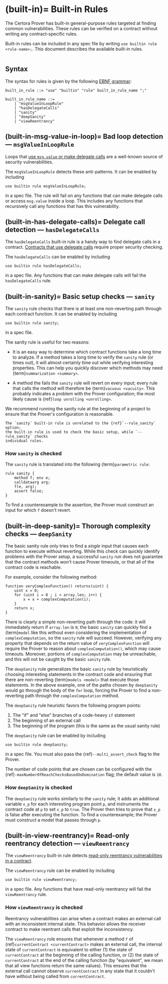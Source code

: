 (built-in)=
Built-in Rules
==============

The Certora Prover has built-in general-purpose rules targeted at finding common
vulnerabilities.  These rules can be verified on a contract without writing any
contract-specific rules.

Built-in rules can be included in any spec file by writing `use builtin rule
<rule-name>;`.  This document describes the available built-in rules.

```{contents}
```

Syntax
------

The syntax for rules is given by the following [EBNF grammar](ebnf-syntax):

```
built_in_rule ::= "use" "builtin" "rule" built_in_rule_name ";"

built_in_rule_name ::=
    | "msgValueInLoopRule"
    | "hasDelegateCalls"
    | "sanity"
    | "deepSanity"
    | "viewReentrancy"
```

(built-in-msg-value-in-loop)=
Bad loop detection &mdash; `msgValueInLoopRule`
-----------------------------------------------

Loops that [use `msg.value` or make delegate
calls][msg-value-vulnerability] are a well-known source of security
vulnerabilities.

[msg-value-vulnerability]: https://trustchain.medium.com/ethereum-msg-value-reuse-vulnerability-5afd0aa2bcef


The `msgValueInLoopRule` detects these anti-patterns.  It can be enabled by
including
```cvl
use builtin rule msgValueInLoopRule;
```
in a spec file.  The rule will fail on any functions that can make delegate
calls or access `msg.value` inside a loop. This includes any functions that recursively call any functions that has
this vulnerability.

(built-in-has-delegate-calls)=
Delegate call detection &mdash; `hasDelegateCalls`
--------------------------------------------------

The `hasDelegateCalls` built-in rule is a handy way to find delegate calls in
a contract. [Contracts that use delegate calls][delegatecall-vulnerability] require proper security checking.

[delegatecall-vulnerability]: https://blog.solidityscan.com/security-issues-with-delegate-calls-4ae64d775b76

The `hasDelegateCalls` can be enabled by including
```cvl
use builtin rule hasDelegateCalls;
```
in a spec file.  Any functions that can make delegate calls will fail the
`hasDelegateCalls` rule.

(built-in-sanity)=
Basic setup checks &mdash; `sanity`
-----------------------------------

The `sanity` rule checks that there is at least one non-reverting path through
each contract function.  It can be enabled by including
```cvl
use builtin rule sanity;
```
in a spec file.

The sanity rule is useful for two reasons:

 - It is an easy way to determine which contract functions take a long time to
   analyze.  If a method takes a long time to verify the `sanity` rule (or
   times out), it will almost certainly time out while verifying interesting
   properties.  This can help you quickly discover which methods may need
   {term}`summarization <summary>`.

 - A method the fails the `sanity` rule will revert on every input; every rule
   that calls the method will therefore be {term}`vacuous <vacuity>`.  This
   probably indicates a problem with the Prover configuration; the most likely
   cause is {ref}`loop unrolling <unrolling>`.

We recommend running the sanity rule at the beginning of a project to
ensure that the Prover's configuration is reasonable.

```{note}
The `sanity` built-in rule is unrelated to the {ref}`--rule_sanity` option;
the built-in rule is used to check the basic setup, while `--rule_sanity` checks
individual rules.
```

### How `sanity` is checked

The `sanity` rule is translated into the following {term}`parametric rule`:

```cvl
rule sanity {
    method f; env e;
    calldataarg arg;
    f(e, arg); 
    assert false;
}
```

To find a counterexample to the assertion, the Prover must construct an input
for which `f` doesn't revert.

(built-in-deep-sanity)=
Thorough complexity checks &mdash; `deepSanity`
-----------------------------------------------

The basic sanity rule only tries to find a _single_ input that causes each
function to execute without reverting.  While this check can quickly identify
problems with the Prover setup, a successful `sanity` run does not guarantee
that the contract methods won't cause Prover timeouts, or that all of the
contract code is reachable.

For example, consider the following method:
```solidity
function veryComplexFunction() returns(uint) {
    uint x = 0;
    for (uint i = 0 ; i < array.len; i++) {
        x = x + complexComputation(i);
    }
    return x;
}
```

There is clearly a simple non-reverting path through the code: it will
immediately return if `array.len` is `0`; the basic `sanity` can quickly find a
{term}`model` like this without even considering the implementation of
`complexComputation`, so the `sanity` rule will succeed.  However, verifying
any property that depends on the return value of `veryComplexFunction` will
require the Prover to reason about `complexComputation()`, which may cause
timeouts.  Moreover, portions of `complexComputation` may be unreachable, and
this will not be caught by the basic `sanity` rule.

The `deepSanity` rule generalizes the basic `sanity` rule by heuristically
choosing interesting statements in the contract code and ensuring that there
are non-reverting {term}`models <model>` that execute those statements.  In the above
example, one of the paths chosen by `deepSanity` would go through the body of
the `for` loop, forcing the Prover to find a non-reverting path through the
`complexComputation` method.

The `deepSanity` rule heuristic favors the following program points:
1. The "if" and "else" branches of a code-heavy `if` statement
2. The beginning of an external call
3. The beginning of the program (this is the same as the usual sanity rule)

The `deepSanity` rule can be enabled by including
```cvl
use builtin rule deepSanity;
```
in a spec file.  You must also pass the {ref}`--multi_assert_check` flag to
the Prover.

The number of code points that are chosen can be configured with the
{ref}`-maxNumberOfReachChecksBasedOnDomination` flag; the default value is
`10`.

### How `deepSanity` is checked

The `deepSanity` rule works similarly to the `sanity` rule; it adds an
additional variable `x_p` for each interesting program point `p`, and
instruments the contract code at `p` to set `x_p` to `true`.  The Prover then
tries to prove that `x_p` is false after executing the function.  To find a
counterexample; the Prover must construct a model that passes through `p`.

(built-in-view-reentrancy)=
Read-only reentrancy detection &mdash; `viewReentrancy`
-----------------------------------------------------------

The `viewReentrancy`  built-in rule detects 
[read-only reentrancy vulnerabilities in a contract][view-reentrancy-vulnerability].

[view-reentrancy-vulnerability]: https://blog.pessimistic.io/read-only-reentrancy-in-depth-6ea7e9d78e85

The `viewReentrancy` rule can be enabled by including
```cvl
use builtin rule viewReentrancy;
```
in a spec file.  Any functions that have read-only reentrancy will fail the
`viewReentrancy` rule.

### How `viewReentrancy` is checked

Reentrancy vulnerabilities can arise when a contract makes an external call with an inconsistent internal 
state. This behavior allows the receiver contract to make reentrant calls that exploit the inconsistency.

The `viewReentrancy` rule ensures that whenever a method `f` of {ref}`currentContract <currentContract>` makes an external call, 
the internal state of `currentContract` is equivalent to either (1) the state of `currentContract` at the beginning of the calling function,
or (2) the state of `currentContract` at the end of the calling function (by "equivalent", 
we mean that all view functions return the same values). 
This ensures that the external call cannot observe `currentContract` in any state that it couldn't have without being 
called from `currentContract`. 


